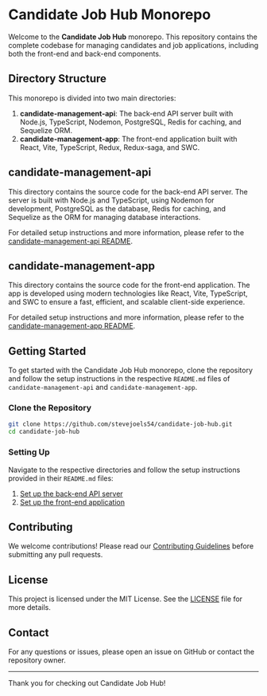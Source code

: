 # Candidate Job Hub Monorepo

Welcome to the **Candidate Job Hub** monorepo. This repository contains the complete codebase for managing candidates and job applications, including both the front-end and back-end components.

## Directory Structure

This monorepo is divided into two main directories:

1. **candidate-management-api**: The back-end API server built with Node.js, TypeScript, Nodemon, PostgreSQL, Redis for caching, and Sequelize ORM.
2. **candidate-management-app**: The front-end application built with React, Vite, TypeScript, Redux, Redux-saga, and SWC.

## candidate-management-api

This directory contains the source code for the back-end API server. The server is built with Node.js and TypeScript, using Nodemon for development, PostgreSQL as the database, Redis for caching, and Sequelize as the ORM for managing database interactions.

For detailed setup instructions and more information, please refer to the [candidate-management-api README](./candidate-management-api/README.md).

## candidate-management-app

This directory contains the source code for the front-end application. The app is developed using modern technologies like React, Vite, TypeScript, and SWC to ensure a fast, efficient, and scalable client-side experience.

For detailed setup instructions and more information, please refer to the [candidate-management-app README](./candidate-management-app/README.md).

## Getting Started

To get started with the Candidate Job Hub monorepo, clone the repository and follow the setup instructions in the respective `README.md` files of `candidate-management-api` and `candidate-management-app`.

### Clone the Repository

```sh
git clone https://github.com/stevejoels54/candidate-job-hub.git
cd candidate-job-hub
```

### Setting Up

Navigate to the respective directories and follow the setup instructions provided in their `README.md` files:

1. [Set up the back-end API server](./candidate-management-api/README.md)
2. [Set up the front-end application](./candidate-management-app/README.md)

## Contributing

We welcome contributions! Please read our [Contributing Guidelines](./CONTRIBUTING.md) before submitting any pull requests.

## License

This project is licensed under the MIT License. See the [LICENSE](./LICENSE) file for more details.

## Contact

For any questions or issues, please open an issue on GitHub or contact the repository owner.

---

Thank you for checking out Candidate Job Hub!

```

```
